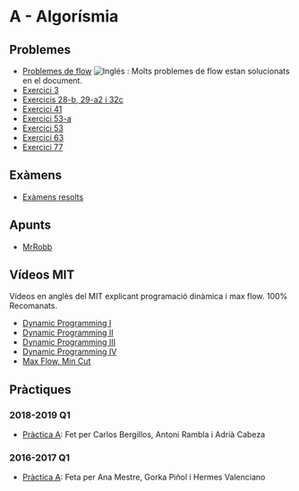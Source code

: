 # A - Algorísmia

## Problemes

- [Problemes de flow](Documents/homecornell_NF.pdf) ![Inglés](http://www.kreativekorp.com/lib/flags/gb.png) 
: Molts problemes de flow estan solucionats en el document.
- [Exercici 3](https://github.com/NIL6NIL6/Algorismia/blob/master/CoefGini.pdf)
- [Exercicis 28-b, 29-a2 i 32c](Documents/aclariments.pdf)
- [Exercici 41](https://github.com/NIL6NIL6/Algorismia/blob/master/CinemaVis.pdf)
- [Exercici 53-a](Documents/aclariments2.pdf)
- [Exercici 53](https://github.com/Dirken/A-FIB/blob/master/Exercici%20entregable%20Algor%C3%ADsmia%202.pdf)
- [Exercici 63](https://github.com/NIL6NIL6/Algorismia/blob/master/Simpatia.pdf)
- [Exercici 77](https://github.com/Dirken/A-FIB/blob/master/Exercici%20entregable%20Algor%C3%ADsmia%202.pdf)

## Exàmens

- [Exàmens resolts](Examens)

## Apunts

- [MrRobb](https://github.com/MrRobb/A-FIB/tree/master/Apuntes)

## Vídeos MIT

Vídeos en anglès del MIT explicant programació dinàmica i max flow. 100% Recomanats.

- [Dynamic Programming I](https://www.youtube.com/watch?v=OQ5jsbhAv_M)
- [Dynamic Programming II](https://www.youtube.com/watch?v=ENyox7kNKeY)
- [Dynamic Programming III](https://www.youtube.com/watch?v=ocZMDMZwhCY)
- [Dynamic Programming IV](https://www.youtube.com/watch?v=tp4_UXaVyx8)
- [Max Flow, Min Cut](https://www.youtube.com/watch?v=VYZGlgzr_As)

## Pràctiques

### 2018-2019 Q1 

- [Pràctica A](https://github.com/adriacabeza/Document-similarity-detection-using-hashing): Fet per Carlos Bergillos, Antoni Rambla i Adrià Cabeza

### 2016-2017 Q1
- [Pràctica A](https://github.com/anamestre/FIB-A-DocSim): Feta per Ana Mestre, Gorka Piñol i Hermes Valenciano
